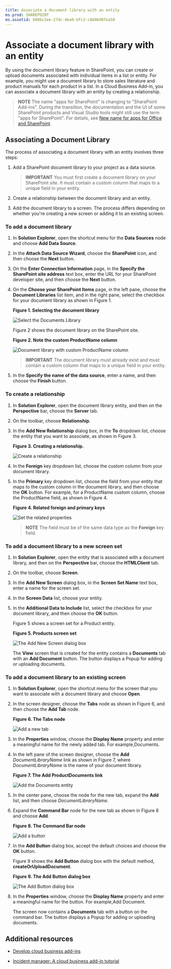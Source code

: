 ```yaml
---
title: Associate a document library with an entity
ms.prod: SHAREPOINT
ms.assetid: b00bc2ee-27dc-4ea9-bfc2-c8d46d07ea58
---
```



# Associate a document library with an entity
By using the document library feature in SharePoint, you can create or upload documents associated with individual items in a list or entity. For example, you might use a document library to store sales literature and product manuals for each product in a list. In a Cloud Business Add-in, you can associate a document library with an entity by creating a relationship.
> **NOTE**
> The name "apps for SharePoint" is changing to "SharePoint Add-ins". During the transition, the documentation and the UI of some SharePoint products and Visual Studio tools might still use the term "apps for SharePoint". For details, see  [New name for apps for Office and SharePoint](new-name-for-apps-for-sharepoint.md#bk_newname). 
  
    
    


## Associating a Document Library

The process of associating a document library with an entity involves three steps:
  
    
    

1. Add a SharePoint document library to your project as a data source.
    
    > **IMPORTANT**
      > You must first create a document library on your SharePoint site. It must contain a custom column that maps to a unique field in your entity. 
2. Create a relationship between the document library and an entity.
    
  
3. Add the document library to a screen. The process differs depending on whether you're creating a new screen or adding it to an existing screen.
    
  

### To add a document library


1. In **Solution Explorer**, open the shortcut menu for the **Data Sources** node and choose **Add Data Source**.
    
  
2. In the **Attach Data Source Wizard**, choose the **SharePoint** icon, and then choose the **Next** button.
    
  
3. On the **Enter Connection Information** page, in the **Specify the SharePoint site address** text box, enter the URL for your SharePoint developer site, and then choose the **Next** button.
    
  
4. On the **Choose your SharePoint Items** page, in the left pane, choose the **Document Libraries** list item, and in the right pane, select the checkbox for your document library as shown in Figure 1.
    
   **Figure 1. Selecting the document library**

  

     ![Select the Documents Library](images/CBADocLibrary.PNG)
  

    Figure 2 shows the document library on the SharePoint site.
    

   **Figure 2. Note the custom ProductName column**

  

     ![Document library with custom ProductName column](images/CBADocLibrary2.PNG)
  

    
    > **IMPORTANT**
      > The document library must already exist and must contain a custom column that maps to a unique field in your entity. 
5. In the **Specify the name of the data source**, enter a name, and then choose the **Finish** button.
    
  

### To create a relationship


1. In **Solution Explorer**, open the document library entity, and then on the **Perspective** bar, choose the **Server** tab.
    
  
2. On the toolbar, choose **Relationship**.
    
  
3. In the **Add New Relationship** dialog box, in the **To** dropdown list, choose the entity that you want to associate, as shown in Figure 3.
    
   **Figure 3. Creating a relationship.**

  

     ![Create a relationship](images/CBARelationship.PNG)
  

  

  
4. In the **Foreign** key dropdown list, choose the custom column from your document library.
    
  
5. In the **Primary** key dropdown list, choose the field from your entity that maps to the custom column in the document library, and then choose the **OK** button. For example, for a ProductName custom column, choose the ProductName field, as shown in Figure 4.
    
   **Figure 4. Related foreign and primary keys**

  

     ![Set the related properties](images/CBARelationship2.PNG)
  

    
    > **NOTE**
      > The field must be of the same data type as the **Foreign** key field.

### To add a document library to a new screen set


1. In **Solution Explorer**, open the entity that is associated with a document library, and then on the **Perspective** bar, choose the **HTMLClient** tab.
    
  
2. On the toolbar, choose **Screen**.
    
  
3. In the **Add New Screen** dialog box, in the **Screen Set Name** text box, enter a name for the screen set.
    
  
4. In the **Screen Data** list, choose your entity.
    
  
5. In the **Additional Data to Include** list, select the checkbox for your document library, and then choose the **OK** button.
    
    Figure 5 shows a screen set for a Product entity.
    

   **Figure 5. Products screen set**

  

     ![The Add New Screen dialog box](images/CBAScreenSet.PNG)
  

    The **View** screen that is created for the entity contains a **Documents** tab with an **Add Document** button. The button displays a Popup for adding or uploading documents.
    
  

### To add a document library to an existing screen


1. In **Solution Explorer**, open the shortcut menu for the screen that you want to associate with a document library and choose **Open**.
    
  
2. In the screen designer, choose the **Tabs** node as shown in Figure 6, and then choose the **Add Tab** node.
    
   **Figure 6. The Tabs node**

  

     ![Add a new tab](images/CBAAddTab.PNG)
  

  

  
3. In the **Properties** window, choose the **Display Name** property and enter a meaningful name for the newly added tab. For example,Documents.
    
  
4. In the left pane of the screen designer, choose the **Add** _DocumentLibraryName_ link as shown in Figure 7, where _DocumentLibraryName_ is the name of your document library.
    
   **Figure 7. The Add ProductDocuments link**

  

     ![Add the Documents entity](images/CBAAddDoc.PNG)
  

  

  
5. In the center pane, choose the node for the new tab, expand the **Add** list, and then choose _DocumentLibraryName_.
    
  
6. Expand the **Command Bar** node for the new tab as shown in Figure 8 and choose **Add**.
    
   **Figure 8. The Command Bar node**

  

     ![Add a button](images/CBAAddButton.PNG)
  

  

  
7. In the **Add Button** dialog box, accept the default choices and choose the **OK** button.
    
    Figure 9 shows the **Add Button** dialog box with the default method, **createOrUploadDocument**.
    

   **Figure 9. The Add Button dialog box**

  

     ![The Add Button dialog box](images/CBAAddDialog.PNG)
  

  

  
8. In the **Properties** window, choose the **Display Name** property and enter a meaningful name for the button. For example,Add Document.
    
    The screen now contains a **Documents** tab with a button on the command bar. The button displays a Popup for adding or uploading documents.
    
  

## Additional resources
<a name="bk_addresources"> </a>


-  [Develop cloud business add-ins](develop-cloud-business-add-ins.md)
    
  
-  [Incident manager: A cloud business add-in tutorial](incident-manager-a-cloud-business-add-in-tutorial.md)
    
  

